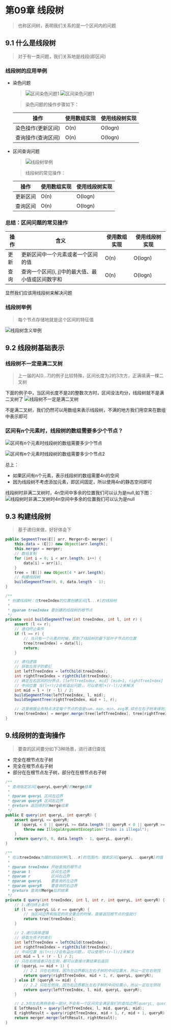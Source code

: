 # 第09章 线段树
> 也称区间树，表明我们关系的是一个区间内的问题
## 9.1 什么是线段树
> 对于有一类问题，我们关系地是线段(即区间)

### 线段树的应用举例
+ 染色问题
  > ![区间染色问题1](images/第09章_区间树/区间染色问题1.png)
  > ![区间染色问题1](images/第09章_区间树/区间染色问题2.png)
  
  > 染色问题的操作步骤如下：

  | 操作               | 使用数组实现 | 使用线段树实现 |
  | ------------------ | ------------ | -------------- |
  | 染色操作(更新区间) | O(n)         | O(logn)        |
  | 查询操作(查询区间) | O(n)         | O(logn)        |
+ 区间查询问题
  > ![线段树举例](images/第09章_区间树/线段树举例1.png)
  
  > 线段树的常见操作：
  
  | 操作     | 使用数组实现 | 使用线段树实现 |
  |-------- | ------------ | -------------- |
  | 更新区间 | O(n)         | O(logn)        |
  | 查询区间 | O(n)         | O(logn)        |

### 总结：区间问题的常见操作
| 操作     | 含义 | 使用数组实现 | 使用线段树实现 |
|-------- | ------------ | -------------- | -------------- |
| 更新 | 更新区间中一个元素或者一个区间的值 | O(n)         | O(logn)        |
| 查询 | 查询一个区间[i, j]中的最大值、最小值或区间数字和 | O(n)         | O(logn)        |

显然我们应该用线段树来解决问题

### 线段树举例
> 每个节点存储地就是这个区间的特征值

![线段树含义举例](images/第09章_区间树/线段树含义举例.png)

## 9.2 线段树基础表示

### 线段树不一定是满二叉树
> 上一届的A[0...7]的例子比较特殊，区间长度为2的3次方，正满填满一棵二叉树

下面的例子中，当区间长度不是2的整数次方时，区间没法均分，线段树就不是满二叉树了
![线段树不一定是满二叉树](images/第09章_区间树/线段树不一定是满二叉树.png)

不是满二叉树，我们仍然可以用数组来表示线段树，不满的地方我们用空来在数组中表示即可

### 区间有n个元素时，线段树的数组需要多少个节点？
![区间有n个元素时线段树的数组需要多少个节点](images/第09章_区间树/区间有n个元素时线段树的数组需要多少个节点.png)

![区间有n个元素时线段树的数组需要多少个节点2](images/第09章_区间树/区间有n个元素时线段树的数组需要多少个节点2.png)

总上：
+ 如果区间有n个元素，表示线段树的数组需要4n的空间
+ 因为线段树不考虑添加元素，即区间固定，所以使用4n的静态空间即可

线段树时非满二叉树时，4n空间中多余的位置我们可以认为是null,如下图：
![线段树时非满二叉树时4n空间中多余的位置我们可以认为是null](images/第09章_区间树/线段树时非满二叉树时4n空间中多余的位置我们可以认为是null.png)

## 9.3 构建线段树
> 基于递归来做，好好体会下

```java
public SegmentTree(E[] arr, Merger<E> merger) {
    this.data = (E[]) new Object[arr.length];
    this.merger = merger;
    // 数组复制
    for (int i = 0; i < arr.length; i++) {
        data[i] = arr[i];
    }
    tree = (E[]) new Object[4 * arr.length];
    // 构建线段树
    buildSegmentTree(0, 0, data.length - 1);
}

/**
 * 创建线段树：在treeIndex的位置创建区间[l...r]的线段树
 *
 * @param treeIndex 要创建的线段树的根节点
 */
private void buildSegmentTree(int treeIndex, int l, int r) {
    assert (l <= r);
    // 递归终止条件
    if (l == r) {
        // 当只有一个元素的时候，即到了线段树的最下层叶子节点的位置
        tree[treeIndex] = data[l];
        return;
    }

    // 递归逻辑
    // 获取左孩子的索引
    int leftTreeIndex = leftChild(treeIndex);
    int rightTreeIndex = rightChild(treeIndex);
    // 确定左右区间的分界点，[leftTreeIndex, mid] [mid+1, rightTreeIndex]
    // 中间位置 当(l+r)/2会有溢出问题，，可以使用l+(r-l)/2来解决
    int mid = l + (r - l) / 2;
    buildSegmentTree(leftTreeIndex, l, mid);
    buildSegmentTree(rightTreeIndex, mid + 1, r);

    // 这里根据业务特点决定每个节点的值是sum、max、min、avg等.综合左右子树来得到父节点的数据
    tree[treeIndex] = merger.merge(tree[leftTreeIndex], tree[rightTreeIndex]);
}
```

## 9.线段树的查询操作
> 要查的区间要分如下3种场景，进行递归查找
+ 完全在根节点左子树
+ 完全在根节点右子树
+ 部分在在根节点左子树，部分在在根节点右子树

```java
/**
 * 查询指定区间[queryL,queryR]的merge结果
 *
 * @param queryL 区间左边界
 * @param queryR 区间右边界
 * @return 返回得到的merge结果
 */
public E query(int queryL, int queryR) {
    assert queryL <= queryR;
    if (queryL < 0 || queryL >= data.length || queryR < 0 || queryR >= data.length) {
        throw new IllegalArgumentException("Index is illegal");
    }
    return query(0, 0, data.length - 1, queryL, queryR);
}

/**
 * 在以treeIndex为跟的线段树种[l...r]的范围内，搜索区间[queryL...queryR]的值
 *
 * @param treeIndex 开始查找的根节点
 * @param l         区间左边界
 * @param r         区间右边界
 * @param queryL    要查询的左边界
 * @param queryR    要查询的右边界
 * @return 查询并Merge后的结果
 */
private E query(int treeIndex, int l, int r, int queryL, int queryR) {
    // 1.递归终止条件
    if (l == queryL && r == queryR) {
        // 当区间边界和指定的完全重合的时候，直接返回根节点的值就行
        return tree[treeIndex];
    }

    // 2.递归具体逻辑
    // 获取左孩子的索引
    int leftTreeIndex = leftChild(treeIndex);
    int rightTreeIndex = rightChild(treeIndex);
    // 中间位置 当(l+r)/2会有溢出问题，，可以使用l+(r-l)/2来解决
    int mid = l + (r - l) / 2;
    // 只在右侧或者只在左侧，都可以直接计算结果后返回
    if (queryL >= mid + 1) {
        // 2.1 只在右侧找，因为左边界都比左右子树的中间位置大，所以一定在右侧找
        return query(rightTreeIndex, mid + 1, r, queryL, queryR);
    } else if (queryR <= mid) {
        // 2.2 只在左侧找，因为右边界都比左右子树的中间位置小，所以一定在左侧找
        return query(leftTreeIndex, l, mid, queryL, queryR);
    }

    // 2.3在左右两侧各有一部分,不会有一个区间完全满足我们的查找边界[queryL, queryR]，所以要分开查，然后用自定义的Merge计算最终的结果
    E leftResult = query(leftTreeIndex, l, mid, queryL, mid);
    E rightResult = query(rightTreeIndex, mid + 1, r, mid + 1, queryR);
    return merger.merge(leftResult, rightResult);
}
```